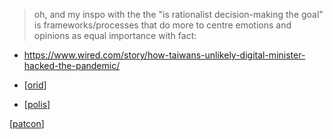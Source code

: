 > oh, and my inspo with the the "is rationalist decision-making the goal" is frameworks/processes that do more to centre emotions and opinions as equal importance with fact:

- https://www.wired.com/story/how-taiwans-unlikely-digital-minister-hacked-the-pandemic/
 
- [[orid]]
- [[polis]]

[[patcon]]

[//begin]: # "Autogenerated link references for markdown compatibility"
[orid]: orid.md "orid"
[polis]: polis.md "polis"
[patcon]: patcon.md "patcon"
[//end]: # "Autogenerated link references"
